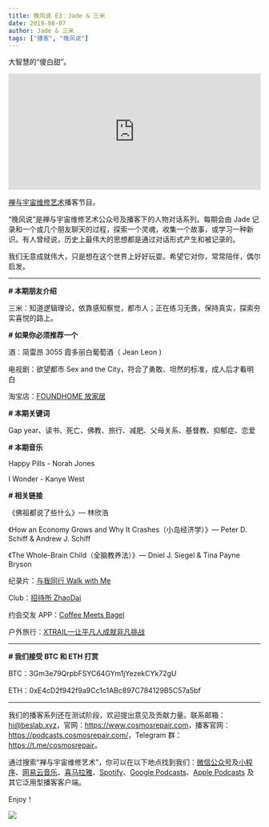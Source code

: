 ```yaml
---
title: 晚风说 E3：Jade & 三米
date: 2019-08-07
author: Jade & 三米
tags: ["播客", "晚风说"]
---
```


大智慧的“傻白甜”。

<!--more-->

<iframe src="https://open.spotify.com/embed-podcast/episode/3l8XhrJDsdXPiXTO9kF86U" width="100%" height="232" frameborder="0" allowtransparency="true" allow="encrypted-media"></iframe>

[禅与宇宙维修艺术](https://www.cosmosrepair.com)播客节目。

“晚风说”是禅与宇宙维修艺术公众号及播客下的人物对话系列。每期会由 Jade 记录和一个或几个朋友聊天的过程，探索一个灵魂，收集一个故事，或学习一种新识。有人曾经说，历史上最伟大的思想都是通过对话形式产生和被记录的。

我们无意成就伟大，只是想在这个世界上好好玩耍。希望它对你，常常陪伴，偶尔启发。


- - - - - 


**# 本期朋友介绍**

三米：知道逻辑理论，依靠感知察觉，都市人；正在练习无畏，保持真实，探索夯实喜悦的路上。

**# 如果你必须推荐一个**

酒：简雷昂 3055 霞多丽白葡萄酒（ Jean Leon )

电视剧：欲望都市 Sex and the City，符合了勇敢、坦然的标准，成人后才看明白

淘宝店：[FOUNDHOME 放家居](https://foundhome.jiyoujia.com/) 

**# 本期关键词**

Gap year、读书、死亡、佛教、旅行、减肥、父母关系、基督教、抑郁症、恋爱

**# 本期音乐**

Happy Pills - Norah Jones

I Wonder - Kanye West

**# 相关链接**

《佛祖都说了些什么》— 林欣浩

《How an Economy Grows and Why It Crashes（小岛经济学）》— Peter D. Schiff & Andrew J. Schiff

《The Whole-Brain Child（全脑教养法）》— Dniel J. Siegel & Tina Payne Bryson 

纪录片：[与我同行 Walk with Me](https://v.qq.com/x/cover/r976li7a6t3l29l.html?ptag=douban.movie)

Club：[招待所 ZhaoDai](https://mp.weixin.qq.com/s/HY1BmTYPB2DvnhA3ggl_Vg)

约会交友 APP：[Coffee Meets Bagel](https://coffeemeetsbagel.com/)

户外旅行：[XTRAIL—让平凡人成就非凡挑战](https://www.xtrail.cn/)

- - - - - 

**# 我们接受 BTC 和 ETH 打赏**

BTC：3Gm3e79QrpbFSYC64GYm1jYezekCYk72gU

ETH：0xE4cD2f942f9a9Cc1c1ABc897C784129B5C57a5bf

- - - - - 


我们的播客系列还在测试阶段，欢迎提出意见及贡献力量。联系邮箱：<hi@beslab.xyz>，官网：<https://www.cosmosrepair.com>，播客官网：<https://podcasts.cosmosrepair.com/>，Telegram 群：<https://t.me/cosmosrepair>。

通过搜索“禅与宇宙维修艺术”，你可以在以下地点找到我们：[微信公众号](https://cosmosrepair-1257028016.cos.ap-beijing.myqcloud.com/2019-08-04-qrcode_for_gh_9a7e409c3696_430.jpg)及[小程序](https://cosmosrepair-1257028016.cos.ap-beijing.myqcloud.com/2019-08-04-gh_ec0187a9be05_430.jpg)、[网易云音乐](https://music.163.com/#/djradio?id=793651380)、[喜马拉雅](https://www.ximalaya.com/zhubo/182662946/)、[Spotify](https://open.spotify.com/show/5SfJxMPMoqbGc2zG8ouiuD?si=QcavW9VXQiKTkTuBuWU8nA)、[Google Podcasts](https://play.google.com/music/m/Ic6r47w47dfifhnqr25ix6aepwm)、[Apple Podcasts](https://podcasts.apple.com/podcast/id1475749986) 及其它泛用型播客客户端。

Enjoy！

![](http://ww1.sinaimg.cn/large/006tNc79ly1g5q35b8u8pj30u00v6h1h.jpg)